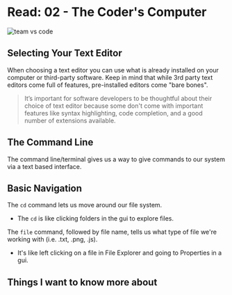 # Read: 02 - The Coder's Computer

![ team vs code ](https://bit.ly/3GY68ok)

## Selecting Your Text Editor

When choosing a text editor you can use what is already installed on your computer or third-party software.
Keep in mind that while 3rd party text editors come full of features, pre-installed editors come "bare bones".

> It’s important for software developers to be thoughtful about their choice of text editor because some don't come
with important features like syntax highlighting, code completion, and a good number of extensions available.

## The Command Line

The command line/terminal gives us a way to give commands to our system via a text based interface.

## Basic Navigation

The `cd` command lets us move around our file system.

* The `cd` is like clicking folders in the gui to explore files.

The `file` command, followed by file name, tells us what type of file we're working with
(i.e. .txt, .png, .js).

* It's like left clicking on a file in File Explorer and going to Properties in a gui.

## Things I want to know more about
